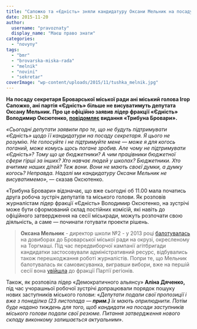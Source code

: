 ```yaml
---
title: "Сапожко та «Єдність» зняли кандидатуру Оксани Мельник на посаду секретаря Броварської міськради - ЗМІ"
date: 2015-11-20
author: 
  username: "pravoznaty"
  display_name: "Маєш право знати"
categories: 
  - "novyny"
tags: 
  - "bmr"
  - "brovarska-miska-rada"
  - "melnik"
  - "novini"
  - "sekretar"
coverImage: "wp-content/uploads/2015/11/tushka_melnik.jpg"
---
```


**На посаду секретаря Броварської міської ради ані міський голова Ігор Сапожко, ані партія «Єдність» більше не висуватимуть депутата Оксану Мельник. Про це офіційно заявив лідер фракції «Єдність» Володимир Оксютенко, [повідомляє](http://brovary.net.ua/novyny/sekretar-miskoyi-rady-sapozhko-ta-yednist-znyaly-kandydaturu-oksany-melnyk/sekretar-miskoyi-rady-sapozhko-ta-yednist-znyaly-kandydaturu-oksany-melnyk/) видання «Трибуна Бровари».**

_«Сьогодні_ _депутати заявили про те, що не будуть підтримувати «Єдність» щодо її кандидатури на посаду секретаря. Я цього не розумію. Не голосуйте і не підтримуйте мене — може я для когось поганий, може комусь щось погане зробив. Але чому не підтримувати «Єдність»? Тому що це бюджетники? А чим працівники бюджетної сфери гірші за інших? Хто навчає людей у школах? Бюджетники. Хто вчитиме наших дітей? Теж вони. Вони не мають своєї думки, а думку когось? Неправда. Надалі ми кандидатуру Оксани Мельник не висуватимемо»_, — сказав Оксютенко.

«Трибуна Бровари» відзначає, що вже сьогодні об 11.00 мала початись друга робоча зустріч депутатів та міського голови. Як розповів журналістам лідер фракції «Єдність» Володимир Оксютенко, на зустрічі може бути сформований склад постійних комісій, які навіть до офіційного затвердження на сесії міськради, можуть розпочати свою діяльність, а саме — починати готувати проекти рішень.

> **Оксана Мельник** - директор школи №2 - у 2013 році [балотувалась](https://mpz.brovary.org/vibori-na-torgmashi-vigrala-direktorka-shkoli-2-oksana-melnik/) на довиборах до Броварської міської ради на окрузі, окресленому на Торгмаші. Під час передвиборчої кампанії агітбригади кандидатки застосовували адміністративний ресурс, відбувались також перешкоджання роботі журналістів. Попри те, що Мельник балотувалась як самовисуванка, вигравши вибори, вже на першій сесії вона [увійшла](https://mpz.brovary.org/direktorka-2-shkoli-v-pershiy-den-svogo-deputatstva-priyednalas-do-regionaliv/) до фракції Партії регіонів.

Також, як розповіла лідер «Демократичного альянсу» **Аліна Дяченко,** під час учорашньої робочої зустрічі допрацювали порядок пошуку нових заступників міського голови: «_Депутати подали свої пропозиції і вже з понеділка (23 листопада — **прим.)** їх мають оприлюднити. Потім буде надано тиждень для того, щоб кандидати на посади заступників міського голови подали свої резюме. Питання затвердження нового складу виконкому залишається актуальним_».
